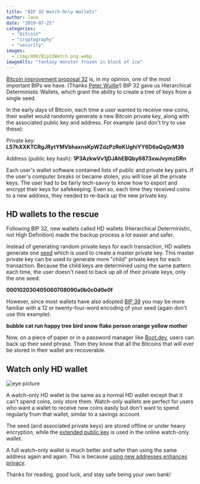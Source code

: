 ```yaml
---
title: "BIP 32 Watch-Only Wallets"
author: lane
date: "2019-07-25"
categories:
  - "bitcoin"
  - "cryptography"
  - "security"
images:
  - /img/800/Bip32Watch.png.webp
imageAlts: "fantasy monster frozen in block of ice"
---
```


[Bitcoin improvement proposal 32](https://github.com/bitcoin/bips/blob/master/bip-0032.mediawiki) is, in my opinion, one of the most important BIPs we have. (Thanks [Peter Wuille](https://twitter.com/pwuille)!) BIP 32 gave us Hierarchical Deterministic Wallets, which grant the ability to create a tree of keys from a single seed.

In the early days of Bitcoin, each time a user wanted to receive new coins, their wallet would randomly generate a new Bitcoin private key, along with the associated public key and address. For example (and don't try to use these):

Private key: **L57hXXKTCRgJRytYMVbhaxnsKpWZdzPzReKUghiYY6D6aQqQrM39**

Address (public key hash): **1P3AzkwVv1jDJAhEBQby6873xwJvymzDRn**

Each user's wallet software contained lists of public and private key pairs. If the user's computer breaks or became stolen, you will lose all the private keys. The user had to be fairly tech-savvy to know how to export and encrypt their keys for safekeeping. Even so, each time they received coins to a new address, they needed to re-back up the new private key.

## HD wallets to the rescue

Following BIP 32, new wallets called HD wallets (Hierarchical Deterministic, not High Definition) made the backup process a lot easier and safer.

Instead of generating random private keys for each transaction, HD wallets generate one [seed](https://bitcoin.org/en/glossary/hd-wallet-seed) which is used to create a master private key. This master private key can be used to generate more "child" private keys for each transaction. Because the child keys are determined using the same pattern each time, the user doesn't need to back up all of their private keys, only the one seed:

**000102030405060708090a0b0c0d0e0f**

However, since most wallets have also adopted [BIP 39](https://github.com/bitcoin/bips/blob/master/bip-0039.mediawiki) you may be more familiar with a 12 or twenty-four-word encoding of your seed (again don't use this example):

**bubble cat run happy tree bird snow flake person orange yellow mother**

Now, on a piece of paper or in a password manager like [Boot.dev](https://blog.boot.dev), users can back up their seed phrase. Then they know that all the Bitcoins that will ever be stored in their wallet are recoverable.

## Watch only HD wallet

![eye picture](/img/800/icon95-20-512.png)

A watch-only HD wallet is the same as a normal HD wallet except that it can't spend coins, only store them. Watch-only wallets are perfect for users who want a wallet to receive new coins easily but don't want to spend regularly from that wallet, similar to a savings account.

The seed (and associated private keys) are stored offline or under heavy encryption, while the [extended public key](https://www.google.com/search?q=bitcoin+xpub&oq=bitcoin+xpub&aqs=chrome.0.0j69i60j0l4.2127j0j7&sourceid=chrome&ie=UTF-8) is used in the online watch-only wallet.

A full watch-only wallet is much better and safer than using the same address again and again. This is because [using new addresses enhances privacy](https://en.bitcoin.it/wiki/Address_reuse).

Thanks for reading, good luck, and stay safe being your own bank!
